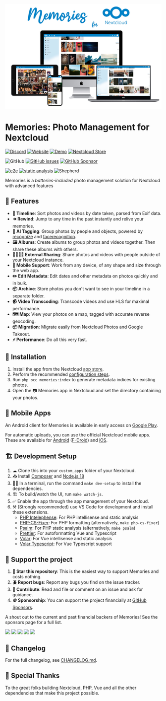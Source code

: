 ![Screenshot](appinfo/screenshot.jpg)

# Memories: Photo Management for Nextcloud

[![Discord](https://dcbadge.vercel.app/api/server/7Dr9f9vNjJ)](https://discord.gg/7Dr9f9vNjJ)
[![Website](https://img.shields.io/website?down_color=red&down_message=offline&label=website&style=for-the-badge&up_color=brightgreen&up_message=online&url=https%3A%2F%2Fmemories.gallery)](https://memories.gallery)
[![Demo](https://img.shields.io/website?down_color=red&down_message=offline&label=demo&style=for-the-badge&up_color=brightgreen&up_message=online&url=https%3A%2F%2Fdemo.memories.gallery)](https://demo.memories.gallery/apps/memories/)
[![Nextcloud Store](https://img.shields.io/badge/nextcloud_store-blue?style=for-the-badge)](https://apps.nextcloud.com/apps/memories)

![GitHub](https://img.shields.io/github/license/pulsejet/memories)
[![GitHub issues](https://img.shields.io/github/issues/pulsejet/memories)](https://github.com/pulsejet/memories/issues)
[![GitHub Sponsor](https://img.shields.io/github/sponsors/pulsejet?logo=GitHub)](https://github.com/sponsors/pulsejet)

[![e2e](https://github.com/pulsejet/memories/actions/workflows/e2e.yaml/badge.svg)](https://github.com/pulsejet/memories/actions/workflows/e2e.yaml)
[![static analysis](https://github.com/pulsejet/memories/actions/workflows/static-analysis.yaml/badge.svg)](https://github.com/pulsejet/memories/actions/workflows/static-analysis.yaml)
![Shepherd](https://shepherd.dev/github/pulsejet/memories/coverage.svg)

Memories is a _batteries-included_ photo management solution for Nextcloud with advanced features

## 🎁 Features

- **📸 Timeline**: Sort photos and videos by date taken, parsed from Exif data.
- **⏪ Rewind**: Jump to any time in the past instantly and relive your memories.
- **🤖 AI Tagging**: Group photos by people and objects, powered by [recognize](https://github.com/nextcloud/recognize) and [facerecognition](https://github.com/matiasdelellis/facerecognition).
- **🖼️ Albums**: Create albums to group photos and videos together. Then share these albums with others.
- **🫱🏻‍🫲🏻 External Sharing**: Share photos and videos with people outside of your Nextcloud instance.
- **📱 Mobile Support**: Work from any device, of any shape and size through the web app.
- **✏️ Edit Metadata**: Edit dates and other metadata on photos quickly and in bulk.
- **📦 Archive**: Store photos you don't want to see in your timeline in a separate folder.
- **📹 Video Transcoding**: Transcode videos and use HLS for maximal performance.
- **🗺️ Map**: View your photos on a map, tagged with accurate reverse geocoding.
- **📦 Migration**: Migrate easily from Nextcloud Photos and Google Takeout.
- **⚡️ Performance**: Do all this very fast.

## 🚀 Installation

1. Install the app from the Nextcloud [app store](https://apps.nextcloud.com/apps/memories).
1. Perform the recommended [configuration steps](https://memories.gallery/config/).
1. Run `php occ memories:index` to generate metadata indices for existing photos.
1. Open the 📷 Memories app in Nextcloud and set the directory containing your photos.

## 📱 Mobile Apps

An Android client for Memories is available in early access on [Google Play](https://play.google.com/store/apps/details?id=gallery.memories).

For automatic uploads, you can use the official Nextcloud mobile apps. These are available for [Android](https://play.google.com/store/apps/details?id=com.nextcloud.client) ([F-Droid](https://f-droid.org/en/packages/com.nextcloud.client/)) and [iOS](https://apps.apple.com/us/app/nextcloud/id1125420102).

## 🏗 Development Setup

1. ☁ Clone this into your `custom_apps` folder of your Nextcloud.
1. 📥 Install [Composer](https://getcomposer.org/) and [Node.js 18](https://nodejs.org)
1. 👩‍💻 In a terminal, run the command `make dev-setup` to install the dependencies.
1. 🏗 To build/watch the UI, run `make watch-js`.
1. ✅ Enable the app through the app management of your Nextcloud.
1. ⚒️ (Strongly recommended) use VS Code for development and install these extensions.
   - [PHP Intelephense](https://marketplace.visualstudio.com/items?itemName=bmewburn.vscode-intelephense-client): For PHP intellisense and static analysis
   - [PHP-CS-Fixer](https://marketplace.visualstudio.com/items?itemName=muuvmuuv.vscode-just-php-cs-fixer): For PHP formatting (alternatively, `make php-cs-fixer`)
   - [Psalm](https://marketplace.visualstudio.com/items?itemName=getpsalm.psalm-vscode-plugin): For PHP static analysis (alternatively, `make psalm`)
   - [Prettier](https://marketplace.visualstudio.com/items?itemName=esbenp.prettier-vscode): For autoformatting Vue and Typescript
   - [Volar](https://marketplace.visualstudio.com/items?itemName=Vue.volar): For Vue intellisense and static analysis
   - [Volar Typescript](https://marketplace.visualstudio.com/items?itemName=Vue.vscode-typescript-vue-plugin): For Vue Typescript support

## 🤝 Support the project

1. **🌟 Star this repository**: This is the easiest way to support Memories and costs nothing.
1. **🪲 Report bugs**: Report any bugs you find on the issue tracker.
1. **📝 Contribute**: Read and file or comment on an issue and ask for guidance.
1. **🪙 Sponsorship**: You can support the project financially at [GitHub Sponsors](https://github.com/sponsors/pulsejet).

A shout out to the current and past financial backers of Memories! See the sponsors page for a full list.

[<img src="https://github.com/mpodshivalin.png" width="42" />](https://github.com/mpodshivalin)
[<img src="https://github.com/k1l1.png" width="42" />](https://github.com/k1l1)
[<img src="https://github.com/ChickenTarm.png" width="42" />](https://github.com/ChickenTarm)
[<img src="https://github.com/ChildLearningClub.png" width="42" />](https://github.com/ChildLearningClub)
[<img src="https://github.com/mpanhans.png" width="42" />](https://github.com/mpanhans)

## 📝 Changelog

For the full changelog, see [CHANGELOG.md](CHANGELOG.md).

## 🙏 Special Thanks

To the great folks building Nextcloud, PHP, Vue and all the other dependencies that make this project possible.

